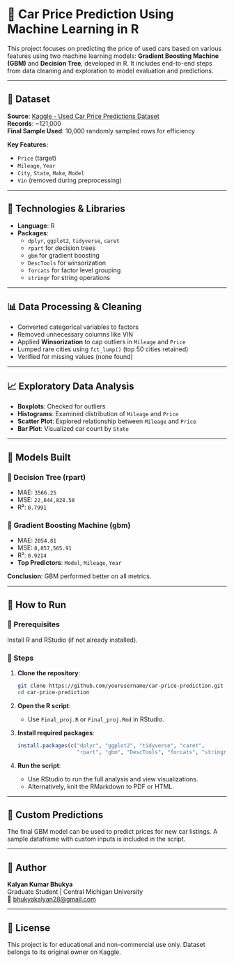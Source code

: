 # 🚗 Car Price Prediction Using Machine Learning in R

This project focuses on predicting the price of used cars based on various features using two machine learning models: **Gradient Boosting Machine (GBM)** and **Decision Tree**, developed in R. It includes end-to-end steps from data cleaning and exploration to model evaluation and predictions.

---

## 📁 Dataset

**Source**: [Kaggle - Used Car Price Predictions Dataset](https://www.kaggle.com/datasets/harikrishnareddyb/used-car-price-predictions)  
**Records**: ~121,000  
**Final Sample Used**: 10,000 randomly sampled rows for efficiency

**Key Features:**
- `Price` (target)
- `Mileage`, `Year`
- `City`, `State`, `Make`, `Model`
- `Vin` (removed during preprocessing)

---

## 🔧 Technologies & Libraries

- **Language**: R
- **Packages**:
  - `dplyr`, `ggplot2`, `tidyverse`, `caret`
  - `rpart` for decision trees
  - `gbm` for gradient boosting
  - `DescTools` for winsorization
  - `forcats` for factor level grouping
  - `stringr` for string operations

---

## 📊 Data Processing & Cleaning

- Converted categorical variables to factors
- Removed unnecessary columns like VIN
- Applied **Winsorization** to cap outliers in `Mileage` and `Price`
- Lumped rare cities using `fct_lump()` (top 50 cities retained)
- Verified for missing values (none found)

---

## 📈 Exploratory Data Analysis

- **Boxplots**: Checked for outliers
- **Histograms**: Examined distribution of `Mileage` and `Price`
- **Scatter Plot**: Explored relationship between `Mileage` and `Price`
- **Bar Plot**: Visualized car count by `State`

---

## 🤖 Models Built

### 🔹 Decision Tree (rpart)
- MAE: `3566.25`
- MSE: `22,644,828.58`
- R²: `0.7991`

### 🔹 Gradient Boosting Machine (gbm)
- MAE: `2054.81`
- MSE: `8,857,565.91`
- R²: `0.9214`
- **Top Predictors**: `Model`, `Mileage`, `Year`

**Conclusion**: GBM performed better on all metrics.

---

## 📌 How to Run

### 🔹 Prerequisites

Install R and RStudio (if not already installed).

### 🔹 Steps

1. **Clone the repository**:
    ```bash
    git clone https://github.com/yourusername/car-price-prediction.git
    cd car-price-prediction
    ```

2. **Open the R script**:
    - Use `Final_proj.R` or `Final_proj.Rmd` in RStudio.

3. **Install required packages**:
    ```r
    install.packages(c("dplyr", "ggplot2", "tidyverse", "caret", 
                       "rpart", "gbm", "DescTools", "forcats", "stringr"))
    ```

4. **Run the script**:
    - Use RStudio to run the full analysis and view visualizations.
    - Alternatively, knit the RMarkdown to PDF or HTML.

---

## 🎯 Custom Predictions

The final GBM model can be used to predict prices for new car listings. A sample dataframe with custom inputs is included in the script.

---

## 👤 Author

**Kalyan Kumar Bhukya**  
Graduate Student | Central Michigan University  
📧 bhukyakalyan28@gmail.com

---

## 📝 License

This project is for educational and non-commercial use only. Dataset belongs to its original owner on Kaggle.
